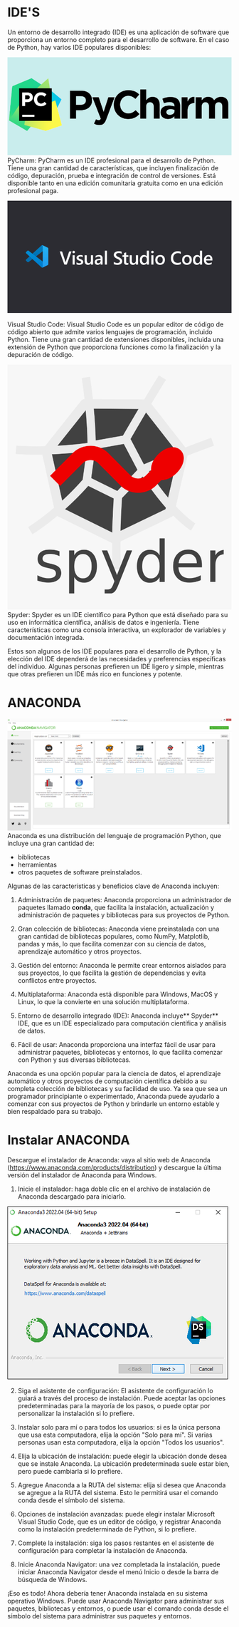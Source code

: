 # IDE'S

Un entorno de desarrollo integrado (IDE) es una aplicación de software que proporciona un entorno completo para el desarrollo de software. En el caso de Python, hay varios IDE populares disponibles:


![Descripción de la imagen](/Images/pycharm.png)
PyCharm: PyCharm es un IDE profesional para el desarrollo de Python. Tiene una gran cantidad de características, que incluyen finalización de código, depuración, prueba e integración de control de versiones. Está disponible tanto en una edición comunitaria gratuita como en una edición profesional paga.


![Descripción de la imagen](/Images/vsc.png)

Visual Studio Code: Visual Studio Code es un popular editor de código de código abierto que admite varios lenguajes de programación, incluido Python. Tiene una gran cantidad de extensiones disponibles, incluida una extensión de Python que proporciona funciones como la finalización y la depuración de código.



![Descripción de la imagen](/Images/spyder.png)
Spyder: Spyder es un IDE científico para Python que está diseñado para su uso en informática científica, análisis de datos e ingeniería. Tiene características como una consola interactiva, un explorador de variables y documentación integrada.


Estos son algunos de los IDE populares para el desarrollo de Python, y la elección del IDE dependerá de las necesidades y preferencias específicas del individuo. Algunas personas prefieren un IDE ligero y simple, mientras que otras prefieren un IDE más rico en funciones y potente.

# ANACONDA
![Descripción de la imagen](/Images/Anaconda.Starting_page.png)
Anaconda es una distribución del lenguaje de programación Python, que incluye una gran cantidad de:
- bibliotecas
- herramientas
- otros paquetes de software preinstalados. 

Algunas de las características y beneficios clave de Anaconda incluyen:

1. Administración de paquetes: Anaconda proporciona un administrador de paquetes llamado **conda**, que facilita la instalación, actualización y administración de paquetes y bibliotecas para sus proyectos de Python.

2. Gran colección de bibliotecas: Anaconda viene preinstalada con una gran cantidad de bibliotecas populares, como NumPy, Matplotlib, pandas y más, lo que facilita comenzar con su ciencia de datos, aprendizaje automático y otros proyectos.

3. Gestión del entorno: Anaconda le permite crear entornos aislados para sus proyectos, lo que facilita la gestión de dependencias y evita conflictos entre proyectos.

4. Multiplataforma: Anaconda está disponible para Windows, MacOS y Linux, lo que la convierte en una solución multiplataforma.

5. Entorno de desarrollo integrado (IDE): Anaconda incluye** Spyder** IDE, que es un IDE especializado para computación científica y análisis de datos.

6. Fácil de usar: Anaconda proporciona una interfaz fácil de usar para administrar paquetes, bibliotecas y entornos, lo que facilita comenzar con Python y sus diversas bibliotecas.

Anaconda es una opción popular para la ciencia de datos, el aprendizaje automático y otros proyectos de computación científica debido a su completa colección de bibliotecas y su facilidad de uso. Ya sea que sea un programador principiante o experimentado, Anaconda puede ayudarlo a comenzar con sus proyectos de Python y brindarle un entorno estable y bien respaldado para su trabajo.


# Instalar ANACONDA

Descargue el instalador de Anaconda: vaya al sitio web de Anaconda (https://www.anaconda.com/products/distribution) y descargue la última versión del instalador de Anaconda para Windows.

1. Inicie el instalador: haga doble clic en el archivo de instalación de Anaconda descargado para iniciarlo.

![Descripción de la imagen](/Images/win-install-pycharm.png)

2. Siga el asistente de configuración: El asistente de configuración lo guiará a través del proceso de instalación. Puede aceptar las opciones predeterminadas para la mayoría de los pasos, o puede optar por personalizar la instalación si lo prefiere.

3. Instalar solo para mí o para todos los usuarios: si es la única persona que usa esta computadora, elija la opción "Solo para mí". Si varias personas usan esta computadora, elija la opción "Todos los usuarios".

4. Elija la ubicación de instalación: puede elegir la ubicación donde desea que se instale Anaconda. La ubicación predeterminada suele estar bien, pero puede cambiarla si lo prefiere.

5. Agregue Anaconda a la RUTA del sistema: elija si desea que Anaconda se agregue a la RUTA del sistema. Esto le permitirá usar el comando conda desde el símbolo del sistema.

6. Opciones de instalación avanzadas: puede elegir instalar Microsoft Visual Studio Code, que es un editor de código, y registrar Anaconda como la instalación predeterminada de Python, si lo prefiere.

7. Complete la instalación: siga los pasos restantes en el asistente de configuración para completar la instalación de Anaconda.

8. Inicie Anaconda Navigator: una vez completada la instalación, puede iniciar Anaconda Navigator desde el menú Inicio o desde la barra de búsqueda de Windows.

¡Eso es todo! Ahora debería tener Anaconda instalada en su sistema operativo Windows. Puede usar Anaconda Navigator para administrar sus paquetes, bibliotecas y entornos, o puede usar el comando conda desde el símbolo del sistema para administrar sus paquetes y entornos.